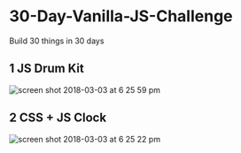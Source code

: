 # 30-Day-Vanilla-JS-Challenge
Build 30 things in 30 days

## 1 JS Drum Kit
![screen shot 2018-03-03 at 6 25 59 pm](https://user-images.githubusercontent.com/10985717/36941471-d093a848-1f10-11e8-94c7-e47f8b976aef.png)

## 2 CSS + JS Clock
![screen shot 2018-03-03 at 6 25 22 pm](https://user-images.githubusercontent.com/10985717/36941479-f80307a2-1f10-11e8-81b8-4511e353c310.png)
